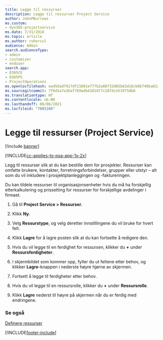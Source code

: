 ```yaml
---
title: Legge til ressurser
description: Legge til ressurser Project Service
author: JohnPBurrows
ms.custom:
- dyn365-projectservice
ms.date: 7/31/2018
ms.topic: article
ms.author: ruhercul
audience: Admin
search.audienceType:
- admin
- customizer
- enduser
search.app:
- D365CE
- D365PS
- ProjectOperations
ms.openlocfilehash: ea45dad7917df21081e777b2a88f33d85b63d18cb86749ba62a24dfdf48bd939
ms.sourcegitcommit: 7f8d1e7a16af769adb43d1877c28fdce53975db8
ms.translationtype: HT
ms.contentlocale: nb-NO
ms.lasthandoff: 08/06/2021
ms.locfileid: "7005268"
---
```

# <a name="add-resources-project-service"></a>Legge til ressurser (Project Service)

[!include [banner](../includes/psa-now-project-operations.md)]

[!INCLUDE[cc-applies-to-psa-app-1x-2x](../includes/cc-applies-to-psa-app-1x-2x.md)]

Legg til ressurser slik at du kan bestille dem for prosjekter. Ressurser kan omfatte brukere, kontakter, forretningsforbindelser, grupper eller utstyr – alt som du vil inkludere i prosjektplanleggingen og -faktureringen.  
  
Du kan tildele ressurser til organisasjonsenheter hvis du må ha forskjellig etterkalkulering og prissetting for ressurser for forskjellige avdelinger i firmaet.  
  
1.  Gå til **Project Service > Ressurser**.  
  
2.  Klikk **Ny**.  
  
3.  Velg **Ressurstype**, og velg deretter innstillingene du vil bruke for hvert felt.  
  
4.  Klikk **Lagre** for å lagre posten slik at du kan fortsette å redigere den.  
  
5.  Hvis du vil legge til en ferdighet for ressursen, klikker du **+** under **Ressursferdigheter**.  
  
6.  I skjermbildet som kommer opp, fyller du ut feltene etter behov, og klikker **Lagre**-knappen i nederste høyre hjørne av skjermen.  
  
7.  Fortsett å legge til ferdigheter etter behov.  
  
8.  Hvis du vil legge til en ressursrolle, klikker du **+** under **Ressursrolle**.  
  
9. Klikk **Lagre** nederst til høyre på skjermen når du er ferdig med endringene.  
  
### <a name="see-also"></a>Se også  
 [Definere ressurser](../psa/set-up-resources.md)


[!INCLUDE[footer-include](../includes/footer-banner.md)]